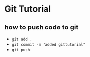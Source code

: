 # Git Tutorial
## how to push code to git
- `git add .`
- `git commit -m "added gittutorial"`
- `git push`

